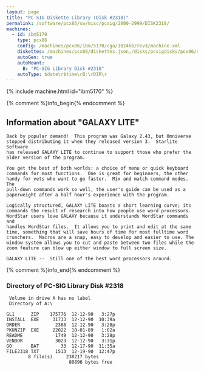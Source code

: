 ```yaml
---
layout: page
title: "PC-SIG Diskette Library (Disk #2318)"
permalink: /software/pcx86/sw/misc/pcsig/2000-2999/DISK2318/
machines:
  - id: ibm5170
    type: pcx86
    config: /machines/pcx86/ibm/5170/cga/1024kb/rev3/machine.xml
    diskettes: /machines/pcx86/diskettes.json,/disks/pcsigdisks/pcx86/diskettes.json
    autoGen: true
    autoMount:
      B: "PC-SIG Library Disk #2318"
    autoType: $date\r$time\rB:\rDIR\r
---
```


{% include machine.html id="ibm5170" %}

{% comment %}info_begin{% endcomment %}

## Information about "GALAXY LITE"

    Back by popular demand!  This program was Galaxy 2.43, but Omniverse
    stopped distributing it when they released version 3.  Starlite Software
    has released GALAXY LITE to continue to support those who prefer the
    older version of the program.
    
    You get the best of both worlds: a choice of menu or quick keyboard
    commands for most functions.  One is great for beginners, the other
    handy for vets who want to go faster.  Mix and match command modes.  The
    pull-down commands work so well, the user's guide can be used as a
    paperweight after a half hour's experience with the program.
    
    Logically structured, GALAXY LITE boasts a short learning curve; its
    commands the result of research into how people use word processors.
    WordStar users love GALAXY because it understands WordStar commands and
    handles WordStar files.  It allows you to print and edit at the same
    time, something that will save hours of time for most fulltime word
    crunchers.  Macros are a snap, easy to develop and easier to use. The
    window system allows you to cut and paste between two files while the
    zoom feature can blow up either window to full screen size.
    
    GALAXY LITE --  Still one of the best word processors around.
{% comment %}info_end{% endcomment %}


### Directory of PC-SIG Library Disk #2318

     Volume in drive A has no label
     Directory of A:\

    GL1      ZIP    175776  12-12-90   3:27p
    INSTALL  EXE     31733  12-12-90  10:39a
    ORDER             2368  12-12-90   3:28p
    PKUNZIP  EXE     22022  10-01-89   1:02a
    README            1749  12-12-90   3:28p
    VENDOR            3023  12-12-90   3:31p
    GO       BAT        33  12-17-90  11:35a
    FILE2318 TXT      1513  12-19-90  12:47p
            8 file(s)     238217 bytes
                           80896 bytes free
